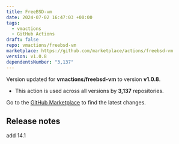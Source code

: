 ```yaml
---
title: FreeBSD-vm
date: 2024-07-02 16:47:03 +00:00
tags:
  - vmactions
  - GitHub Actions
draft: false
repo: vmactions/freebsd-vm
marketplace: https://github.com/marketplace/actions/freebsd-vm
version: v1.0.8
dependentsNumber: "3,137"
---
```



Version updated for **vmactions/freebsd-vm** to version **v1.0.8**.
- This action is used across all versions by **3,137** repositories.

Go to the [GitHub Marketplace](https://github.com/marketplace/actions/freebsd-vm) to find the latest changes.

## Release notes

add 14.1
